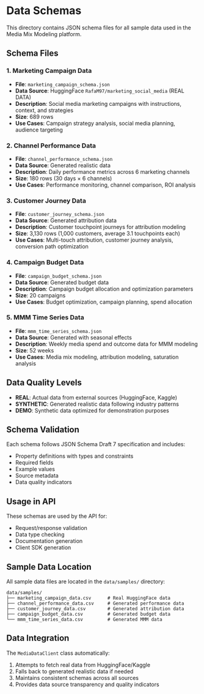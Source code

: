 # Data Schemas

This directory contains JSON schema files for all sample data used in the Media Mix Modeling platform.

## Schema Files

### 1. Marketing Campaign Data
- **File**: `marketing_campaign_schema.json`
- **Data Source**: HuggingFace `RafaM97/marketing_social_media` (REAL DATA)
- **Description**: Social media marketing campaigns with instructions, context, and strategies
- **Size**: 689 rows
- **Use Cases**: Campaign strategy analysis, social media planning, audience targeting

### 2. Channel Performance Data
- **File**: `channel_performance_schema.json`
- **Data Source**: Generated realistic data
- **Description**: Daily performance metrics across 6 marketing channels
- **Size**: 180 rows (30 days × 6 channels)
- **Use Cases**: Performance monitoring, channel comparison, ROI analysis

### 3. Customer Journey Data
- **File**: `customer_journey_schema.json`
- **Data Source**: Generated attribution data
- **Description**: Customer touchpoint journeys for attribution modeling
- **Size**: 3,130 rows (1,000 customers, average 3.1 touchpoints each)
- **Use Cases**: Multi-touch attribution, customer journey analysis, conversion path optimization

### 4. Campaign Budget Data
- **File**: `campaign_budget_schema.json`
- **Data Source**: Generated budget data
- **Description**: Campaign budget allocation and optimization parameters
- **Size**: 20 campaigns
- **Use Cases**: Budget optimization, campaign planning, spend allocation

### 5. MMM Time Series Data
- **File**: `mmm_time_series_schema.json`
- **Data Source**: Generated with seasonal effects
- **Description**: Weekly media spend and outcome data for MMM modeling
- **Size**: 52 weeks
- **Use Cases**: Media mix modeling, attribution modeling, saturation analysis

## Data Quality Levels

- **REAL**: Actual data from external sources (HuggingFace, Kaggle)
- **SYNTHETIC**: Generated realistic data following industry patterns
- **DEMO**: Synthetic data optimized for demonstration purposes

## Schema Validation

Each schema follows JSON Schema Draft 7 specification and includes:
- Property definitions with types and constraints
- Required fields
- Example values
- Source metadata
- Data quality indicators

## Usage in API

These schemas are used by the API for:
- Request/response validation
- Data type checking
- Documentation generation
- Client SDK generation

## Sample Data Location

All sample data files are located in the `data/samples/` directory:
```
data/samples/
├── marketing_campaign_data.csv      # Real HuggingFace data
├── channel_performance_data.csv     # Generated performance data
├── customer_journey_data.csv        # Generated attribution data
├── campaign_budget_data.csv         # Generated budget data
└── mmm_time_series_data.csv         # Generated MMM data
```

## Data Integration

The `MediaDataClient` class automatically:
1. Attempts to fetch real data from HuggingFace/Kaggle
2. Falls back to generated realistic data if needed
3. Maintains consistent schemas across all sources
4. Provides data source transparency and quality indicators
